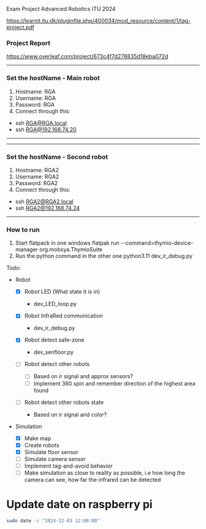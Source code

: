 Exam Project Advanced Robotics ITU 2024

https://learnit.itu.dk/pluginfile.php/400034/mod_resource/content/1/tag-project.pdf

### Project Report

https://www.overleaf.com/project/673c4f7d278835d18eba072d

---

### Set the hostName - Main robot

1. Hostname: RGA
2. Username: RGA
3. Password: RGA
4. Connect through this:

- ssh RGA@RGA.local
- ssh RGA@192.168.74.20

---

---

### Set the hostName - Second robot

1. Hostname: RGA2
2. Username: RGA2
3. Password: RGA2
4. Connect through this:

- ssh RGA2@RGA2.local
- ssh RGA2@192.168.74.24

---

### How to run

1. Start flatpack in one windows
   flatpak run --command=thymio-device-manager org.mobsya.ThymioSuite
2. Run the python command in the other one
   python3.11 dev_ir_debug.py

Todo:

- Robot

  - [x] Robot LED (What state it is in)

    - dev_LED_loop.py

  - [x] Robot InfraRed communication

    - dev_ir_debug.py

  - [x] Robot detect safe-zone

    - dev_senfloor.py

  - [ ] Robot detect other robots

    - [ ] Based on ir signal and approx sensors?
    - [ ] Implement 360 spin and remember direction of the highest area found

  - [ ] Robot detect other robots state
    - Based on ir signal and color?

- Simulation
  - [x] Make map
  - [x] Create robots
  - [x] Simulate floor sensor
  - [ ] Simulate camera sensor
  - [ ] Implement tag-and-avoid behavior
  - [ ] Make simulation as close to reality as possible, i.e how long the camera can see, how far the infrared can be detected

# Update date on raspberry pi

```bash
sudo date -s "2024-12-03 12:00:00"
```
